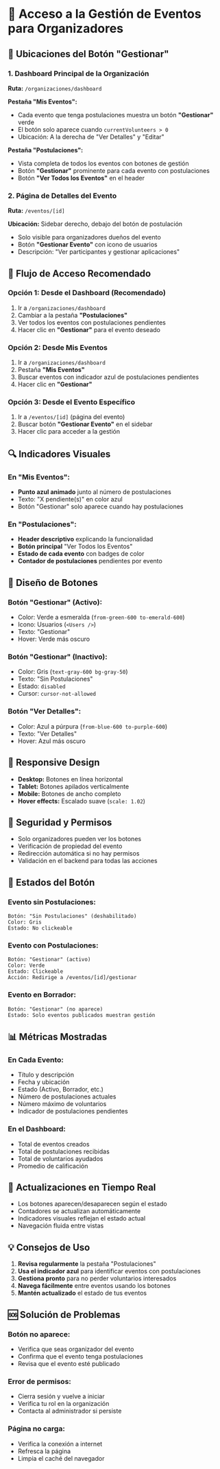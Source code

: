 # 🚀 Acceso a la Gestión de Eventos para Organizadores

## 📍 **Ubicaciones del Botón "Gestionar"**

### **1. Dashboard Principal de la Organización**
**Ruta:** `/organizaciones/dashboard`

**Pestaña "Mis Eventos":**
- Cada evento que tenga postulaciones muestra un botón **"Gestionar"** verde
- El botón solo aparece cuando `currentVolunteers > 0`
- Ubicación: A la derecha de "Ver Detalles" y "Editar"

**Pestaña "Postulaciones":**
- Vista completa de todos los eventos con botones de gestión
- Botón **"Gestionar"** prominente para cada evento con postulaciones
- Botón **"Ver Todos los Eventos"** en el header

### **2. Página de Detalles del Evento**
**Ruta:** `/eventos/[id]`

**Ubicación:** Sidebar derecho, debajo del botón de postulación
- Solo visible para organizadores dueños del evento
- Botón **"Gestionar Evento"** con icono de usuarios
- Descripción: "Ver participantes y gestionar aplicaciones"

## 🎯 **Flujo de Acceso Recomendado**

### **Opción 1: Desde el Dashboard (Recomendado)**
1. Ir a `/organizaciones/dashboard`
2. Cambiar a la pestaña **"Postulaciones"**
3. Ver todos los eventos con postulaciones pendientes
4. Hacer clic en **"Gestionar"** para el evento deseado

### **Opción 2: Desde Mis Eventos**
1. Ir a `/organizaciones/dashboard`
2. Pestaña **"Mis Eventos"**
3. Buscar eventos con indicador azul de postulaciones pendientes
4. Hacer clic en **"Gestionar"**

### **Opción 3: Desde el Evento Específico**
1. Ir a `/eventos/[id]` (página del evento)
2. Buscar botón **"Gestionar Evento"** en el sidebar
3. Hacer clic para acceder a la gestión

## 🔍 **Indicadores Visuales**

### **En "Mis Eventos":**
- **Punto azul animado** junto al número de postulaciones
- Texto: "X pendiente(s)" en color azul
- Botón "Gestionar" solo aparece cuando hay postulaciones

### **En "Postulaciones":**
- **Header descriptivo** explicando la funcionalidad
- **Botón principal** "Ver Todos los Eventos"
- **Estado de cada evento** con badges de color
- **Contador de postulaciones** pendientes por evento

## 🎨 **Diseño de Botones**

### **Botón "Gestionar" (Activo):**
- Color: Verde a esmeralda (`from-green-600 to-emerald-600`)
- Icono: Usuarios (`<Users />`)
- Texto: "Gestionar"
- Hover: Verde más oscuro

### **Botón "Gestionar" (Inactivo):**
- Color: Gris (`text-gray-600 bg-gray-50`)
- Texto: "Sin Postulaciones"
- Estado: `disabled`
- Cursor: `cursor-not-allowed`

### **Botón "Ver Detalles":**
- Color: Azul a púrpura (`from-blue-600 to-purple-600`)
- Texto: "Ver Detalles"
- Hover: Azul más oscuro

## 📱 **Responsive Design**

- **Desktop:** Botones en línea horizontal
- **Tablet:** Botones apilados verticalmente
- **Mobile:** Botones de ancho completo
- **Hover effects:** Escalado suave (`scale: 1.02`)

## 🔐 **Seguridad y Permisos**

- Solo organizadores pueden ver los botones
- Verificación de propiedad del evento
- Redirección automática si no hay permisos
- Validación en el backend para todas las acciones

## 🚦 **Estados del Botón**

### **Evento sin Postulaciones:**
```
Botón: "Sin Postulaciones" (deshabilitado)
Color: Gris
Estado: No clickeable
```

### **Evento con Postulaciones:**
```
Botón: "Gestionar" (activo)
Color: Verde
Estado: Clickeable
Acción: Redirige a /eventos/[id]/gestionar
```

### **Evento en Borrador:**
```
Botón: "Gestionar" (no aparece)
Estado: Solo eventos publicados muestran gestión
```

## 📊 **Métricas Mostradas**

### **En Cada Evento:**
- Título y descripción
- Fecha y ubicación
- Estado (Activo, Borrador, etc.)
- Número de postulaciones actuales
- Número máximo de voluntarios
- Indicador de postulaciones pendientes

### **En el Dashboard:**
- Total de eventos creados
- Total de postulaciones recibidas
- Total de voluntarios ayudados
- Promedio de calificación

## 🔄 **Actualizaciones en Tiempo Real**

- Los botones aparecen/desaparecen según el estado
- Contadores se actualizan automáticamente
- Indicadores visuales reflejan el estado actual
- Navegación fluida entre vistas

## 💡 **Consejos de Uso**

1. **Revisa regularmente** la pestaña "Postulaciones"
2. **Usa el indicador azul** para identificar eventos con postulaciones
3. **Gestiona pronto** para no perder voluntarios interesados
4. **Navega fácilmente** entre eventos usando los botones
5. **Mantén actualizado** el estado de tus eventos

## 🆘 **Solución de Problemas**

### **Botón no aparece:**
- Verifica que seas organizador del evento
- Confirma que el evento tenga postulaciones
- Revisa que el evento esté publicado

### **Error de permisos:**
- Cierra sesión y vuelve a iniciar
- Verifica tu rol en la organización
- Contacta al administrador si persiste

### **Página no carga:**
- Verifica la conexión a internet
- Refresca la página
- Limpia el caché del navegador



